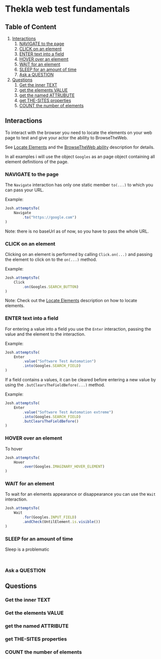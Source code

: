 # Thekla web test fundamentals

## Table of Content

1. [Interactions](#interactions)
    1. [NAVIGATE to the page](#navigate-to-the-page)
    1. [CLICK on an element](#click-on-an-element)
    1. [ENTER text into a field](#enter-text-into-a-field)
    1. [HOVER over an elememt](#hover-over-an-element)
    1. [WAIT for an element](#wait-for-an-element)
    1. [SLEEP for an amount of time](#sleep-for-an-amount-of-time)
    1. [Ask a QUESTION](#ask-a-question)
1. [Questions](#questions)
    1. [Get the inner TEXT](#get-the-inner-text)
    1. [get the elements VALUE](#get-the-elements-value)
    1. [get the named ATTRUBUTE](#get-the-named-attribute)
    1. [get THE-SITES properties](#get-the-sites-properties)
    1. [COUNT the number of elements](#count-the-number-of-elements)

## Interactions

To interact with the browser you need to locate the elements on your web page to test and 
give your actor the ability to BrowseTheWeb.

See [Locate Elements](LOCATE_ELEMENTS.md) and the [BrowseTheWeb ability](BROWSE-THE-WEB_ABILITY.md) description for details.

In all examples i will use the object ``Googles`` as an page object containing all element definitions of the page.

### NAVIGATE to the page

The ``Navigate`` interaction has only one static member ``to(...)`` to which you can pass your URL.

Example:

```typescript
Josh.attemptsTo(
    Navigate
        .to("https://google.com")
)
```

Note: there is no baseUrl as of now, so you have to pass the whole URL.

### CLICK on an element

Clicking on an element is performed by calling ``Click.on(...)`` and passing the element to click on
to the ``on(...)`` method.

Example:

```typescript
Josh.attemptsTo(
    Click
        .on(Googles.SEARCH_BUTTON)
)
```

Note: Check out the [Locate Elements](LOCATE_ELEMENTS.md) description on how to locate elements.

### ENTER text into a field

For entering a value into a field you use the ``Enter`` interaction, passing the value and the element to the interaction.

Example:

```typescript
Josh.attemptsTo(
    Enter
        .value("Software Test Automation")
        .into(Googles.SEARCH_FIELD)
)
```

If a field contains a values, it can be cleared before entering a new value by using the ``.butClearsTheFieldBefore(...)``
method.

Example:

```typescript
Josh.attemptsTo(
    Enter
        .value("Software Test Automation extreme")
        .into(Googles.SEARCH_FIELD)
        .butClearsTheFieldBefore()
)
```

### HOVER over an element

To hover 

```typescript
Josh.attemptsTo(
    Hover
        .over(Googles.IMAGINARY_HOVER_ELEMENT)
)
```

### WAIT for an element

To wait for an elements appearance or disappearance you can use the ``Wait`` interaction.

```typescript
Josh.attemptsTo(
    Wait
        .for(Googles.INPUT_FIELD)
        .andCheck(UntilElement.is.visible())
)
```

### SLEEP for an amount of time 

Sleep is a problematic 

``
``





### Ask a QUESTION

## Questions

### Get the inner TEXT

### Get the elements VALUE 

### get the named ATTRIBUTE

### get THE-SITES properties

### COUNT the number of elements